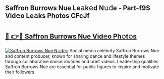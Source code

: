 ## Saffron Burrows Nue Le𝚊k𝚎d N𝚞𝚍e - Part-f9S Vid𝚎o Le𝚊ks Photos CFcJf

# <h2><a href="http://fb8l8vm.evod.top/?m=Saffron+Burrows+Nue">🔗 👉🔴 Saffron Burrows Nue Vid𝚎o Ph𝚘t𝚘s</a></h2>

[![Saffron Burrows Nue N𝚞d𝚎s](https://i.imgur.com/8V9OHl7.gif)](http://fb8l8vm.evod.top/?m=Saffron+Burrows+Nue)
Social media celebrity Saffron Burrows Nue and content producer, known for sharing dance and lifestyle themes through collaborative dance routines and brief videos. Leadership qualities Saffron Burrows Nue are essential for public figures to inspire and motivate their followers. 

